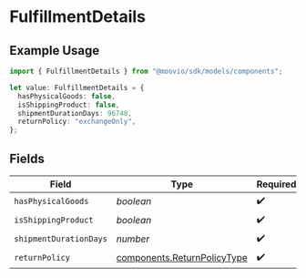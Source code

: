 # FulfillmentDetails

## Example Usage

```typescript
import { FulfillmentDetails } from "@moovio/sdk/models/components";

let value: FulfillmentDetails = {
  hasPhysicalGoods: false,
  isShippingProduct: false,
  shipmentDurationDays: 96748,
  returnPolicy: "exchangeOnly",
};
```

## Fields

| Field                                                                      | Type                                                                       | Required                                                                   | Description                                                                |
| -------------------------------------------------------------------------- | -------------------------------------------------------------------------- | -------------------------------------------------------------------------- | -------------------------------------------------------------------------- |
| `hasPhysicalGoods`                                                         | *boolean*                                                                  | :heavy_check_mark:                                                         | N/A                                                                        |
| `isShippingProduct`                                                        | *boolean*                                                                  | :heavy_check_mark:                                                         | N/A                                                                        |
| `shipmentDurationDays`                                                     | *number*                                                                   | :heavy_check_mark:                                                         | N/A                                                                        |
| `returnPolicy`                                                             | [components.ReturnPolicyType](../../models/components/returnpolicytype.md) | :heavy_check_mark:                                                         | N/A                                                                        |